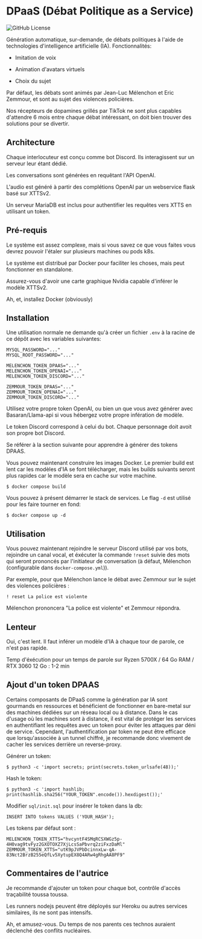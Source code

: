 # DPaaS (Débat Politique as a Service)

![GitHub License](https://img.shields.io/github/license/Chelsea486MHz/debat-politique-ia)

Génération automatique, sur-demande, de débats politiques à l'aide de technologies d'intelligence artificielle (IA). Fonctionnalités:

- Imitation de voix

- Animation d'avatars virtuels

- Choix du sujet

Par défaut, les débats sont animés par Jean-Luc Mélenchon et Eric Zemmour, et sont au sujet des violences policières.

Nos récepteurs de dopamines grillés par TikTok ne sont plus capables d'attendre 6 mois entre chaque débat intéressant, on doit bien trouver des solutions pour se divertir.

## Architecture

Chaque interlocuteur est conçu comme bot Discord. Ils interagissent sur un serveur leur étant dédié.

Les conversations sont générées en requêtant l'API OpenAI.

L'audio est généré à partir des complétions OpenAI par un webservice flask basé sur XTTSv2.

Un serveur MariaDB est inclus pour authentifier les requêtes vers XTTS en utilisant un token.

## Pré-requis

Le système est assez complexe, mais si vous savez ce que vous faites vous devrez pouvoir l'étaler sur plusieurs machines ou pods k8s.

Le système est distribué par Docker pour faciliter les choses, mais peut fonctionner en standalone.

Assurez-vous d'avoir une carte graphique Nvidia capable d'inférer le modèle XTTSv2.

Ah, et, installez Docker (obviously)

## Installation

Une utilisation normale ne demande qu'à créer un fichier `.env` à la racine de ce dépôt avec les variables suivantes:

```
MYSQL_PASSWORD="..."
MYSQL_ROOT_PASSWORD="..."

MELENCHON_TOKEN_DPAAS="..."
MELENCHON_TOKEN_OPENAI="..."
MELENCHON_TOKEN_DISCORD="..."

ZEMMOUR_TOKEN_DPAAS="..."
ZEMMOUR_TOKEN_OPENAI="..."
ZEMMOUR_TOKEN_DISCORD="..."
```

Utilisez votre propre token OpenAI, ou bien un que vous avez générer avec Basaran/Llama-api si vous hébergez votre propre infération de modèle.

Le token Discord correspond à celui du bot. Chaque personnage doit avoit son propre bot Discord.

Se référer à la section suivante pour apprendre à générer des tokens DPAAS.

Vous pouvez maintenant construire les images Docker. Le premier build est lent car les modèles d'IA se font télécharger, mais les builds suivants seront plus rapides car le modèle sera en cache sur votre machine.

`$ docker compose build`

Vous pouvez à présent démarrer le stack de services. Le flag `-d` est utilisé pour les faire tourner en fond:

`$ docker compose up -d`

## Utilisation

Vous pouvez maintenant rejoindre le serveur Discord utilisé par vos bots, rejoindre un canal vocal, et éxécuter la commande `!reset` suivie des mots qui seront prononcés par l'initiateur de conversation (à défaut, Mélenchon (configurable dans `docker-compose.yml`)).

Par exemple, pour que Mélenchon lance le débat avec Zemmour sur le sujet des violences policières :

`! reset La police est violente`

Mélenchon prononcera "La police est violente" et Zemmour répondra.

## Lenteur

Oui, c'est lent. Il faut inférer un modèle d'IA à chaque tour de parole, ce n'est pas rapide.

Temp d'éxécution pour un temps de parole sur Ryzen 5700X / 64 Go RAM / RTX 3060 12 Go : 1-2 min

## Ajout d'un token DPAAS

Certains composants de DPaaS comme la génération par IA sont gourmands en ressources et bénéficient de fonctionner en bare-metal sur des machines dédiées sur un réseau local ou à distance. Dans le cas d'usage où les machines sont à distance, il est vital de protéger les services en authentifiant les requêtes avec un token pour éviter les attaques par déni de service. Cependant, l'authentification par token ne peut être efficace que lorsqu'associée à un tunnel chiffré, je recommande donc vivement de cacher les services derrière un reverse-proxy.

Générer un token:

`$ python3 -c 'import secrets; print(secrets.token_urlsafe(48));'`

Hash le token:

`$ python3 -c 'import hashlib; print(hashlib.sha256("YOUR_TOKEN".encode()).hexdigest());'`

Modifier `sql/init.sql` pour insérer le token dans la db:

`INSERT INTO tokens VALUES ('YOUR_HASH');`

Les tokens par défaut sont :

```
MELENCHON_TOKEN_XTTS="hvcyntF4SMqRCSXWGz5p-4H0vag9tvFyz2GXOTOXZ7XjLcsSaPbvrq2ziFxzDaMl"
ZEMMOUR_TOKEN_XTTS="utK9pJVPbDcinnxLw-qA-83Nct2BrzB255eQfLv5XytupEX8Q4ARw4gRhgAA8PF9"
```

## Commentaires de l'autrice

Je recommande d'ajouter un token pour chaque bot, contrôle d'accès traçabilité toussa toussa.

Les runners nodejs peuvent être déployés sur Heroku ou autres services similaires, ils ne sont pas intensifs.

Ah, et amusez-vous. Du temps de nos parents ces technos auraient déclenché des conflits nucléaires.